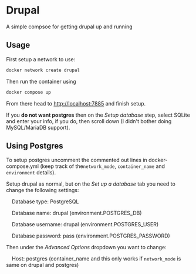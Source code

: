 # Drupal

A simple compsoe for getting drupal up and running



## Usage

First setup a network to use:

```bash
docker network create drupal
```

Then run the container using 

```bash
docker compose up
```

From there head to [http://localhost:7885](http://localhost:7885) and finish setup. 



If you **do not want postgres** then on the *Setup database* step, select SQLite and enter your info, if you do, then scroll down (I didn't bother doing MySQL/MariaDB support).



## Using Postgres

To setup postgres uncomment the commented out lines in docker-compose.yml (keep track of the`network_mode`,  `container_name` and `environment` details).



Setup drupal as normal, but on the *Set up a database* tab you need to change the following settings:



    Database type: PostgreSQL

    Database name: drupal (environment.POSTGRES_DB)

    Database username: drupal (environment.POSTGRES_USER)

    Database password: pass (environment.POSTGRES_PASSWORD)



Then under the *Advanced Options* dropdown you want to change:



    Host: postgres (container_name and this only works if `network_mode` is same on drupal and postgres)






